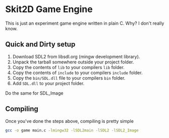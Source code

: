 # Skit2D Game Engine

This is just an experiment game engine written in plain C. Why? I don't really know.

## Quick and Dirty setup

1. Download SDL2 from libsdl.org (mingw development library).
2. Unpack the tarball somewhere outside your project folder.
3. Copy the contents of `lib` to your compilers `lib` folder.
4. Copy the contents of `include` to your compilers `include` folder.
5. Copy the `bin/SDL.dll` file to your compilers `bin` folder.
6. Add `SDL.dll` to your project folder.

Do the same for SDL_Image

## Compiling

Once you've done the steps above, compiling is pretty simple

```bash
gcc -o game main.c -lmingw32 -lSDL2main -lSDL2 -lSDL2_Image
```